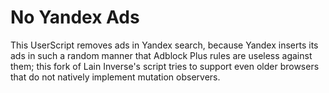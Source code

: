 # No Yandex Ads
This UserScript removes ads in Yandex search, because Yandex inserts its ads in such a random manner that Adblock Plus rules are useless against them; this fork of Lain Inverse's script tries to support even older browsers that do not natively implement mutation observers.
